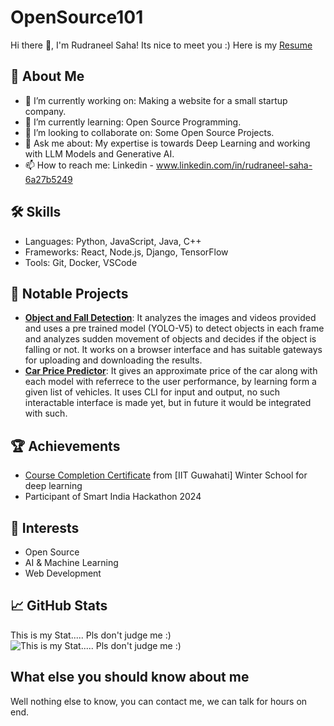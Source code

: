 # OpenSource101

Hi there 👋, I'm Rudraneel Saha! Its nice to meet you :)
Here is my [Resume](https://drive.google.com/file/d/1u8cbyKBv6cZ2RHAQQFITMxdYrfbaxdwt/view?usp=drive_link)

## 🚀 About Me
- 🔭 I’m currently working on: Making a website for a small startup company.
- 🌱 I’m currently learning: Open Source Programming.
- 👯 I’m looking to collaborate on: Some Open Source Projects.
- 💬 Ask me about: My expertise is towards Deep Learning and working with LLM Models and Generative AI.
- 📫 How to reach me: Linkedin - www.linkedin.com/in/rudraneel-saha-6a27b5249


## 🛠️ Skills
- Languages: Python, JavaScript, Java, C++
- Frameworks: React, Node.js, Django, TensorFlow
- Tools: Git, Docker, VSCode

## 🌟 Notable Projects
- **[Object and Fall Detection](https://github.com/Rudraneel-Saha/Object-and-fall-detection)**: It analyzes the images and videos provided and uses a pre trained model (YOLO-V5) to detect objects in each frame and analyzes sudden movement of objects and decides if the object is falling or not. It works on a browser interface and has suitable gateways for uploading and downloading the results.
- **[Car Price Predictor](https://github.com/Rudraneel-Saha/Car_price_data_analysis)**: It gives an approximate price of the car along with each model with referrece to the user performance, by learning form a given list of vehicles. It uses CLI for input and output, no such interactable interface is made yet, but in future it would be integrated with such.

## 🏆 Achievements
- [Course Completion Certificate](https://www.linkedin.com/posts/rudraneel-saha-6a27b5249_artificialintelligence-machinelearning-deeplearning-activity-7285342766828503041-gW8U?utm_source=social_share_send&utm_medium=member_desktop_web&rcm=ACoAAD2FRJoB80nEMnEyKDutNE1JWXV0Es3U8qE) from [IIT Guwahati] Winter School for deep learning
- Participant of Smart India Hackathon 2024

## 🎯 Interests
- Open Source
- AI & Machine Learning
- Web Development

## 📈 GitHub Stats
This is my Stat..... Pls don't judge me :)
![This is my Stat..... Pls don't judge me :)](https://github-readme-stats.vercel.app/api?username=Rudraneel-Saha&show_icons=true&hide_title=true)

## What else you should know about me 
Well nothing else to know, you can contact me, we can talk for hours on end.

